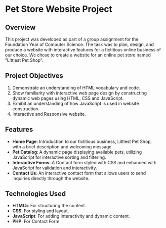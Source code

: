 
# Pet Store Website Project

## Overview
This project was developed as part of a group assignment for the Foundation Year of Computer Science. The task was to plan, design, and produce a website with interactive features for a fictitious online business of our choice. We chose to create a website for an online pet store named "Littlest Pet Shop".

## Project Objectives
1. Demonstrate an understanding of HTML vocabulary and code.
2. Show familiarity with interactive web page design by constructing dynamic web pages using HTML, CSS and JavaScript.
3. Exhibit an understanding of how JavaScript is used in website construction.
4. Interactive and Responsive website.

## Features
- **Home Page**: Introduction to our fictitious business, Littlest Pet Shop, with a brief description and welcoming message.
- **Pet Catalog**: A dynamic page displaying available pets, utilizing JavaScript for interactive sorting and filtering.
- **Interactive Forms**: A Contact form styled with CSS and enhanced with JavaScript for validation and interactivity.
- **Contact Us**: An interactive contact form that allows users to send inquiries directly through the website.

## Technologies Used
- **HTML5**: For structuring the content.
- **CSS**: For styling and layout.
- **JavaScript**: For adding interactivity and dynamic content.
- **PHP**: For Contact Form
